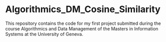 # Algorithmics_DM_Cosine_Similarity
This repository contains the code for my first project submitted during the course Algorithmics and Data Management of the Masters in Information Systems at the University of Geneva.
